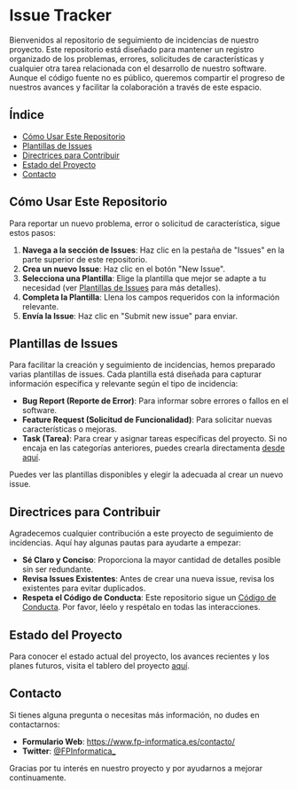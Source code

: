 # Issue Tracker


Bienvenidos al repositorio de seguimiento de incidencias de nuestro proyecto. Este repositorio está diseñado para mantener un registro organizado de los problemas, errores, solicitudes de características y cualquier otra tarea relacionada con el desarrollo de nuestro software. Aunque el código fuente no es público, queremos compartir el progreso de nuestros avances y facilitar la colaboración a través de este espacio.

## Índice

- [Cómo Usar Este Repositorio](#cómo-usar-este-repositorio)
- [Plantillas de Issues](#plantillas-de-issues)
- [Directrices para Contribuir](#directrices-para-contribuir)
- [Estado del Proyecto](#estado-del-proyecto)
- [Contacto](#contacto)

## Cómo Usar Este Repositorio

Para reportar un nuevo problema, error o solicitud de característica, sigue estos pasos:

1. **Navega a la sección de Issues**: Haz clic en la pestaña de "Issues" en la parte superior de este repositorio.
2. **Crea un nuevo Issue**: Haz clic en el botón "New Issue".
3. **Selecciona una Plantilla**: Elige la plantilla que mejor se adapte a tu necesidad (ver [Plantillas de Issues](#plantillas-de-issues) para más detalles).
4. **Completa la Plantilla**: Llena los campos requeridos con la información relevante.
5. **Envía la Issue**: Haz clic en "Submit new issue" para enviar.

## Plantillas de Issues

Para facilitar la creación y seguimiento de incidencias, hemos preparado varias plantillas de issues. Cada plantilla está diseñada para capturar información específica y relevante según el tipo de incidencia:

- **Bug Report (Reporte de Error)**: Para informar sobre errores o fallos en el software.
- **Feature Request (Solicitud de Funcionalidad)**: Para solicitar nuevas características o mejoras.
- **Task (Tarea)**: Para crear y asignar tareas específicas del proyecto. Si no encaja en las categorías anteriores, puedes crearla directamenta [desde aquí](https://github.com/fp-informatica/issue-tracker/issues/new).

Puedes ver las plantillas disponibles y elegir la adecuada al crear un nuevo issue.

## Directrices para Contribuir

Agradecemos cualquier contribución a este proyecto de seguimiento de incidencias. Aquí hay algunas pautas para ayudarte a empezar:

- **Sé Claro y Conciso**: Proporciona la mayor cantidad de detalles posible sin ser redundante.
- **Revisa Issues Existentes**: Antes de crear una nueva issue, revisa los existentes para evitar duplicados.
- **Respeta el Código de Conducta**: Este repositorio sigue un [Código de Conducta](https://github.com/fp-informatica/.github/blob/main/profile/CODE_OF_CONDUCT.md). Por favor, léelo y respétalo en todas las interacciones.

## Estado del Proyecto

Para conocer el estado actual del proyecto, los avances recientes y los planes futuros, visita el tablero del proyecto [aquí](https://github.com/orgs/fp-informatica/projects/1).

## Contacto

Si tienes alguna pregunta o necesitas más información, no dudes en contactarnos:

- **Formulario Web**: https://www.fp-informatica.es/contacto/
- **Twitter**: [@FPInformatica_](https://x.com/FPInformatica_)

Gracias por tu interés en nuestro proyecto y por ayudarnos a mejorar continuamente.

